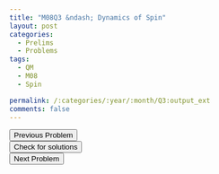 ```yaml
---
title: "M08Q3 &ndash; Dynamics of Spin"
layout: post
categories:
  - Prelims
  - Problems
tags:
  - QM
  - M08
  - Spin

permalink: /:categories/:year/:month/Q3:output_ext
comments: false
---
```

<object data="2008M3Q.pdf" type="application/pdf" width="100%" height="500"></object>

<div class='navbar'>
	<div float='left'><button onclick="window.location='Q2.html'" >Previous Problem</button></div>
	<div float='center'><button onclick="window.location='https://princetonprelim.com/prelim/21/'">Check for solutions</button></div>
	<div float='right'><button onclick="window.location='T1.html'" > Next Problem</button></div>
</div>
